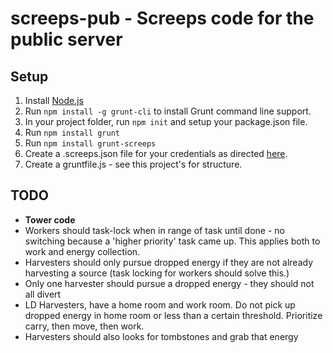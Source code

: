 # screeps-pub - Screeps code for the public server

## Setup

1. Install [Node.js](https://nodejs.org/en/)
2. Run `npm install -g grunt-cli` to install Grunt command line support.
3. In your project folder, run `npm init` and setup your package.json file.
4. Run `npm install grunt`
5. Run `npm install grunt-screeps`
6. Create a .screeps.json file for your credentials as directed [here](https://docs.screeps.com/contributed/advanced_grunt.html).
7. Create a gruntfile.js - see this project's for structure.

## TODO

- **Tower code**
- Workers should task-lock when in range of task until done - no switching because a 'higher priority' task came up. This applies both to work and energy collection.
- Harvesters should only pursue dropped energy if they are not already harvesting a source (task locking for workers should solve this.)
- Only one harvester should pursue a dropped energy - they should not all divert
- LD Harvesters, have a home room and work room. Do not pick up dropped energy in home room or less than a certain threshold. Prioritize carry, then move, then work.
- Harvesters should also looks for tombstones and grab that energy
